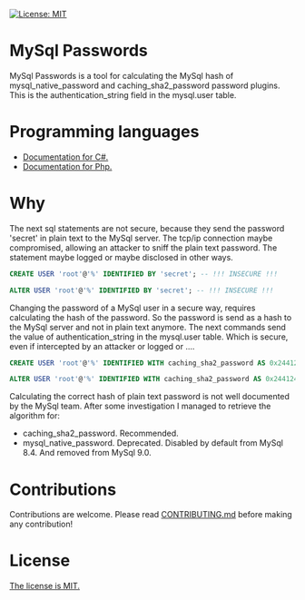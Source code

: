 [![License: MIT](https://img.shields.io/badge/License-MIT-yellow.svg)](https://github.com/MircoBabin/MySqlPasswords/blob/master/LICENSE.md)

# MySql Passwords
MySql Passwords is a tool for calculating the MySql hash of mysql_native_password and caching_sha2_password password plugins. This is the authentication_string field in the mysql.user table.

# Programming languages

- [Documentation for C#.](docs/CSharp.md)
- [Documentation for Php.](docs/Php.md)

# Why

The next sql statements are not secure, because they send the password 'secret' in plain text to the MySql server. The tcp/ip connection maybe compromised, allowing an attacker to sniff the plain text password. The statement maybe logged or maybe disclosed in other ways.

```sql
CREATE USER 'root'@'%' IDENTIFIED BY 'secret'; -- !!! INSECURE !!!

ALTER USER 'root'@'%' IDENTIFIED BY 'secret'; -- !!! INSECURE !!!
```

Changing the password of a MySql user in a secure way, requires calculating the hash of the password. So the password is send as a hash to the MySql server and not in plain text anymore. The next commands send the value of authentication_string in the mysql.user table. Which is secure, even if intercepted by an attacker or logged or ....

```sql
CREATE USER 'root'@'%' IDENTIFIED WITH caching_sha2_password AS 0x24412430303524517D22565B3D67635E4136625E414272223A522F373248496B496B7368563976366D73677476794E6F574C6C4346554662416E66753746637958455047332E;

ALTER USER 'root'@'%' IDENTIFIED WITH caching_sha2_password AS 0x24412430303524517D22565B3D67635E4136625E414272223A522F373248496B496B7368563976366D73677476794E6F574C6C4346554662416E66753746637958455047332E;
```

Calculating the correct hash of plain text password is not well documented by the MySql team. After some investigation I managed to retrieve the algorithm for:

- caching_sha2_password. Recommended.
- mysql_native_password. Deprecated. Disabled by default from MySql 8.4. And removed from MySql 9.0.

# Contributions
Contributions are welcome. Please read [CONTRIBUTING.md](CONTRIBUTING.md "contributing") before making any contribution!

# License
[The license is MIT.](LICENSE.md "license")





